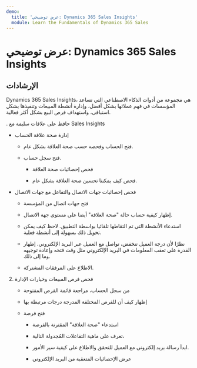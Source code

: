 ```yaml
---
demo:
  title: 'عرض توضيحي: Dynamics 365 Sales Insights'
  module: Learn the Fundamentals of Dynamics 365 Sales
---
```


# عرض توضيحي: Dynamics 365 Sales Insights

## الإرشادات

Dynamics 365 Sales Insights، هي مجموعة من أدوات الذكاء الاصطناعي التي تساعد المؤسسات في فهم عملائها بشكل أفضل، وإدارة أنشطة المبيعات وتنفيذها بشكل استباقي، واستهداف فرص البيع بشكل أكثر فعالية. 

. حافظ على علاقات سليمة مع Sales Insights

- إدارة صحة علاقة الحساب

    - فتح الحساب وفحصه حسب صحة العلاقة بشكل عام.

    - فتح سجل حساب.

        - فحص إحصائيات صحة العلاقة

        - فحص كيف يمكننا تحسين صحة العلاقة بشكل عام. 

- فحص إحصائيات جهات الاتصال والتفاعل مع جهات الاتصال

    - فتح جهات اتصال من المؤسسة

    - إظهار كيفية حساب حالة "صحة العلاقة" أيضا على مستوى جهة الاتصال.

    - استدعاء الأنشطة التي تم التقاطها تلقائيا بواسطة التطبيق. لاحظ كيف يمكن تحويل ذلك بسهولة إلى أنشطة فعلية. 

    - نظرًا لأن درجة العميل تنخفض، تواصل مع العميل عبر البريد الإلكتروني. إظهار القدرة على تعقب المعلومات في البريد الإلكتروني مثل وقت فتحه وإعادة توجيهه وما إلى ذلك. 

    - الاطلاع على المرفقات المشتركة. 

 

2. فحص فرص المبيعات وخيارات الإدارة

    - من سجل الحساب، مراجعة قائمة الفرص المفتوحة

    - إظهار كيف أن للفرص المختلفة المدرجة درجات مرتبطة بها

    - فتح فرصة

        - استدعاء "صحة العلاقة" المقترنة بالفرصة

        - تعرف على ماهية التفاعلات المُجدولة التالية، 

        - ابدأ رسالة بريد إلكتروني مع العميل للتحقق والاطلاع على كيفية سير الأمور. 

        - عرض الإحصائيات المتعقبة من البريد الإلكتروني 

